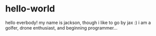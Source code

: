 # hello-world
hello everbody! my name is jackson, though i like to go by jax :)
i am a golfer, drone enthusiast, and beginning programmer...
